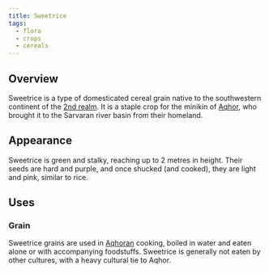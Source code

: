 ```yaml
---
title: Sweetrice
tags:
  - flora
  - crops
  - cereals
---
```

## Overview
Sweetrice is a type of domesticated cereal grain native to the southwestern continent of the  [2nd realm](lore/2nd-realm.md). It is a staple crop for the minikin of [Aqhor](lore/2nd-realm/morellic/aqhor*.md), who brought it to the Sarvaran river basin from their homeland.
## Appearance
Sweetrice is green and stalky, reaching up to 2 metres in height. Their seeds are hard and purple, and once shucked (and cooked), they are light and pink, similar to rice.
## Uses
### Grain
Sweetrice grains are used in [Aqhoran](lore/2nd-realm/morellic/aqhor*.md) cooking, boiled in water and eaten alone or with accompanying foodstuffs. Sweetrice is generally not eaten by other cultures, with a heavy cultural tie to Aqhor.